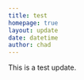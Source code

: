 ```yaml
---
title: test
homepage: true
layout: update
date: datetime
author: chad
---
```

This is a test update.
